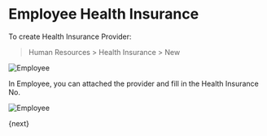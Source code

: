 # Employee Health Insurance

To create Health Insurance Provider:

> Human Resources > Health Insurance > New

<img class="screenshot" alt="Employee" src="{{docs_base_url}}/assets/img/human-resources/health-insurance.png">

In Employee, you can attached the provider and fill in the Health Insurance No.

<img class="screenshot" alt="Employee" src="{{docs_base_url}}/assets/img/human-resources/insurance-no.gif">

{next}